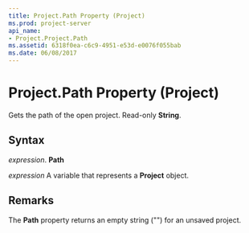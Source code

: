 ```yaml
---
title: Project.Path Property (Project)
ms.prod: project-server
api_name:
- Project.Project.Path
ms.assetid: 6318f0ea-c6c9-4951-e53d-e0076f055bab
ms.date: 06/08/2017
---
```



# Project.Path Property (Project)

Gets the path of the open project. Read-only **String**.


## Syntax

 _expression_. **Path**

 _expression_ A variable that represents a **Project** object.


## Remarks

The **Path** property returns an empty string ("") for an unsaved project.


